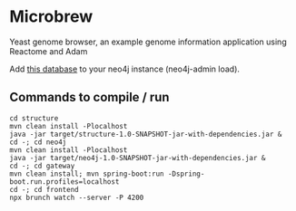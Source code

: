 # Microbrew

Yeast genome browser, an example genome information application using Reactome and Adam

Add [this database](https://www.dropbox.com/s/aj82hxjgvl4f0x0/yeast.db.dump?dl=0)  to your neo4j instance (neo4j-admin load).

## Commands to compile / run

```{bash}
cd structure
mvn clean install -Plocalhost
java -jar target/structure-1.0-SNAPSHOT-jar-with-dependencies.jar &
cd -; cd neo4j
mvn clean install -Plocalhost
java -jar target/neo4j-1.0-SNAPSHOT-jar-with-dependencies.jar &
cd -; cd gateway
mvn clean install; mvn spring-boot:run -Dspring-boot.run.profiles=localhost
cd -; cd frontend
npx brunch watch --server -P 4200
```
